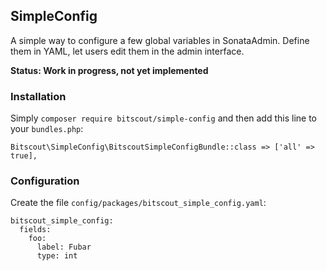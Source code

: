 ## SimpleConfig

A simple way to configure a few global variables in SonataAdmin.
Define them in YAML, let users edit them in the admin interface.

__Status: Work in progress, not yet implemented__

### Installation

Simply `composer require bitscout/simple-config` and then add this line to your `bundles.php`:

```
Bitscout\SimpleConfig\BitscoutSimpleConfigBundle::class => ['all' => true],
```

### Configuration

Create the file `config/packages/bitscout_simple_config.yaml`:

```
bitscout_simple_config:
  fields:
    foo:
      label: Fubar
      type: int
```
